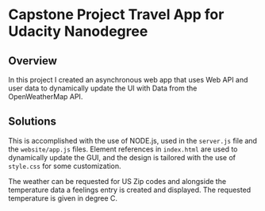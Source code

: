 # Capstone Project Travel App for Udacity Nanodegree

## Overview
In this project I created an asynchronous web app that uses Web API and user data to dynamically update the UI with Data from the OpenWeatherMap API.

## Solutions
This is accomplished with the use of NODE.js, used in the `server.js` file and the `website/app.js` files. Element references in `index.html` are used to dynamically update the GUI, and the design is tailored with the use of `style.css` for some customization.

The weather can be requested for US Zip codes and alongside the temperature data a feelings entry is created and displayed. The requested temperature is given in degree C.